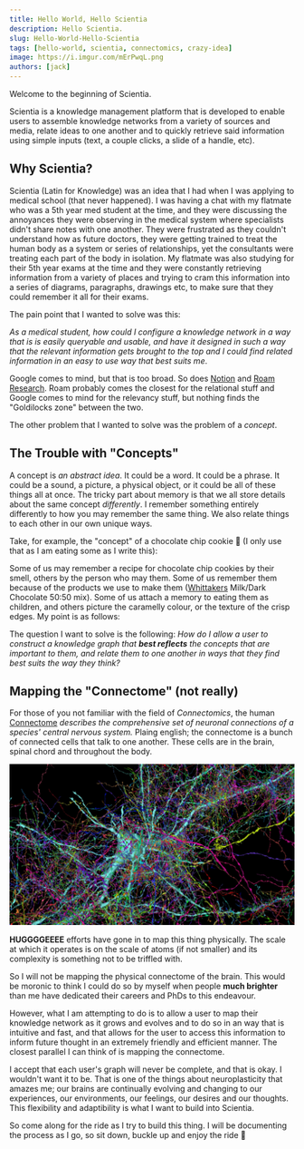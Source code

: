 ```yaml
---
title: Hello World, Hello Scientia
description: Hello Scientia.
slug: Hello-World-Hello-Scientia
tags: [hello-world, scientia, connectomics, crazy-idea]
image: https://i.imgur.com/mErPwqL.png
authors: [jack]
---
```


Welcome to the beginning of Scientia.

Scientia is a knowledge management platform that is developed to enable users to assemble knowledge networks from a variety of sources and media, relate ideas to one another and to quickly retrieve said information using simple inputs (text, a couple clicks, a slide of a handle, etc).

<!-- truncate -->

## Why Scientia?

Scientia (Latin for Knowledge) was an idea that I had when I was applying to medical school (that never happened). I was having a chat with my flatmate who was a 5th year med student at the time, and they were discussing the annoyances they were observing in the medical system where specialists didn't share notes with one another. They were frustrated as they couldn't understand how as future doctors, they were getting trained to treat the human body as a system or series of relationships, yet the consultants were treating each part of the body in isolation. My flatmate was also studying for their 5th year exams at the time and they were constantly retrieving information from a variety of places and trying to cram this information into a series of diagrams, paragraphs, drawings etc, to make sure that they could remember it all for their exams.

The pain point that I wanted to solve was this:

*As a medical student, how could I configure a knowledge network in a way that is is easily queryable and usable, and have it designed in such a way that the relevant information gets brought to the top and I could find related information in an easy to use way that best suits me*.

Google comes to mind, but that is too broad. So does [Notion](https://www.notion.so/) and [Roam Research](https://roamresearch.com/). Roam probably comes the closest for the relational stuff and Google comes to mind for the relevancy stuff, but nothing finds the "Goldilocks zone" between the two.

The other problem that I wanted to solve was the problem of a *concept*.

## The Trouble with "Concepts"

A concept is *an abstract idea*. It could be a word. It could be a phrase. It could be a sound, a picture, a physical object, or it could be all of these things all at once. The tricky part about memory is that we all store details about the same concept *differently*. I remember something entirely differently to how you may remember the same thing. We also relate things to each other in our own unique ways.

Take, for example, the "concept" of a chocolate chip cookie :cookie: (I only use that as I am eating some as I write this):

Some of us may remember a recipe for chocolate chip cookies by their smell, others by the person who may them. Some of us remember them because of the products we use to make them ([Whittakers](https://www.whittakers.co.nz/en_NZ) Milk/Dark Chocolate 50:50 mix). Some of us attach a memory to eating them as children, and others picture the caramelly colour, or the texture of the crisp edges. My point is as follows:

The question I want to solve is the following:
*How do I allow a user to construct a knowledge graph that **best reflects** the concepts that are important to them, and relate them to one another in ways that they find best suits the way they think?*

## Mapping the "Connectome" (not really)

For those of you not familiar with the field of *Connectomics*, the human [Connectome](https://www.sciencedirect.com/topics/medicine-and-dentistry/connectome) *describes the comprehensive set of neuronal connections of a species' central nervous system.* Plaing english; the connectome is a bunch of connected cells that talk to one another. These cells are in the brain, spinal chord and throughout the body.

![The connectome](img/connectome.jpeg)

**HUGGGGEEEE** efforts have gone in to map this thing physically. The scale at which it operates is on the scale of atoms (if not smaller) and its complexity is something not to be triffled with.

So I will not be mapping the physical connectome of the brain. This would be moronic to think I could do so by myself when people **much brighter** than me have dedicated their careers and PhDs to this endeavour.

However, what I am attempting to do is to allow a user to map their knowledge network as it grows and evolves and to do so in an way that is intuitive and fast, and that allows for the user to access this information to inform future thought in an extremely friendly and efficient manner. The closest parallel I can think of is mapping the connectome.

I accept that each user's graph will never be complete, and that is okay. I wouldn't want it to be. That is one of the things about neuroplasticity that amazes me; our brains are continually evolving and changing to our experiences, our environments, our feelings, our desires and our thoughts. This flexibility and adaptibility is what I want to build into Scientia.

So come along for the ride as I try to build this thing. I will be documenting the process as I go, so sit down, buckle up and enjoy the ride :roller_coaster:
